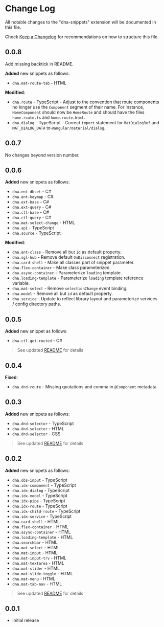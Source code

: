 # Change Log

All notable changes to the "dna-snippets" extension will be documented in this file.

Check [Keep a Changelog](http://keepachangelog.com/) for recommendations on how to structure this file.

## 0.0.8

Add missing backtick in README.

**Added** new snippets as follows:  

* `dna.mat-route-tab` - HTML

**Modified**:  

* `dna.route` - TypeScript - Adjust to the convention that route components no longer use the `Component` segment of their name. For instance, `HomeComponent` should now be `HomeRoute` and should have the files `home.route.ts` and `home.route.html`.
* `dna.dialog` - TypeScript - Correct `import` statement for `MatDialogRef` and `MAT_DIALOG_DATA` to `@angular/material/dialog`.

## 0.0.7

No changes beyond version number.

## 0.0.6

**Added** new snippets as follows:

* `dna.ent-dbset` - C#
* `dna.ent-keymap` - C#
* `dna.ext-base` - C#
* `dna.ext-query` - C#
* `dna.ctl-base` - C#
* `dna.ctl-query` - C#
* `dna.mat-select-change` - HTML
* `dna.api` - TypeScript
* `dna.source` - TypeScript

**Modified**:

* `dna.ent-class` - Remove all but `Id` as default property.
* `dna.sgl-hub` - Remove default `OnDisconnect` registration.
* `dna.card-shell` - Make all classes part of snippet parameter.
* `dna.flex-container` - Make class parameterized.
* `dna.async-container` - Parameterize `loading` template.
* `dna.loading-template` - Parameterize `loading` template reference variable.
* `dna.mat-select` - Remove `selectionChange` event binding.
* `dna.model` - Remove all but `id` as default property.
* `dna.service` - Update to reflect library layout and parameterize services / config directory paths.

## 0.0.5

**Added** new snippet as follows:

* `dna.ctl-get-routed` - C#  

> See updated [README](./readme.md) for details

## 0.0.4  

**Fixed**:

* `dna.dnd-route` - Missing quotations and comma in `@Component` metadata.

## 0.0.3

**Added** new snippets as follows:

* `dna.dnd-selector` - TypeScript
* `dna.dnd-selector` - HTML
* `dna.dnd-selector` - CSS

> See updated [README](./readme.md) for details

## 0.0.2  

**Added** new snippets as follows:  

* `dna.obs-input` - TypeScript
* `dna.idx-component` - TypeScript
* `dna.idx-dialog` - TypeScript
* `dna.idx-model` - TypeScript
* `dna.idx-pipe` - TypeScript
* `dna.idx-route` - TypeScript
* `dna.idx-child-route` - TypeScript
* `dna.idx-service` - TypeScript
* `dna.card-shell` - HTML
* `dna.flex-container` - HTML
* `dna.async-container` - HTML
* `dna.loading-template` - HTML
* `dna.searchbar` - HTML
* `dna.mat-select` - HTML
* `dna.mat-input` - HTML
* `dna.mat-input-trv` - HTML
* `dna.mat-textarea` - HTML
* `dna.mat-slider` - HTML
* `dna.mat-slide-toggle` - HTML
* `dna.mat-menu` - HTML
* `dna.mat-tab-nav` - HTML

> See updated [README](./readme.md) for details

## 0.0.1

* Initial release